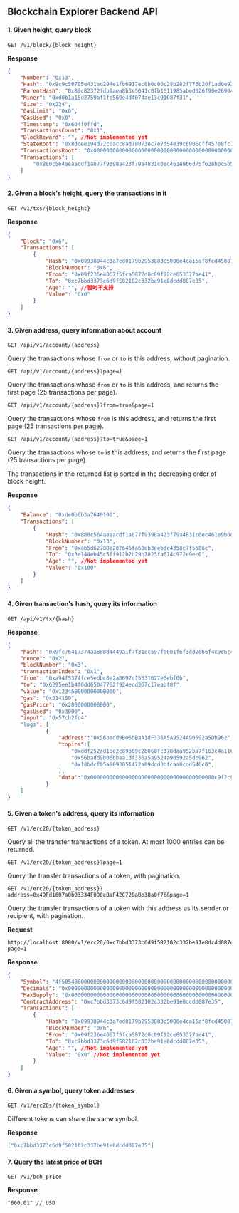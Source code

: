## Blockchain Explorer Backend API

#### 1. Given height, query block

```
GET /v1/block/{block_height}
```

**Response**

```json
{
    "Number": "0x13",
    "Hash": "0x9c9c50705e431ad294e1fb6917ec8b0c00c28b282f776b20f1ad0e927f8ce448",
    "ParentHash": "0x89c82372fdb9aea8b3e5041c0fb1611985abed026f90e269046dfc282a37f2fa",
    "Miner": "0xd0b1a15d2759af1fe569e4d4074ae13c91087f31",
    "Size": "0x234",
    "GasLimit": "0x0",
    "GasUsed": "0x0",
    "Timestamp": "0x604f0ffd",
    "TransactionsCount": "0x1",
    "BlockReward": "", //Not implemented yet
    "StateRoot": "0x8dce8194d72c0acc8ad78073ec7e7d54e39c6906cff457e8fc106711d933cd21",
    "TransactionsRoot": "0x0000000000000000000000000000000000000000000000000000000000000000",
    "Transactions": [
        "0x880c564aeaacdf1a877f9398a423f79a4831c0ec461e9b6d75f628bbc5b5ff3e"
    ]
}
```

#### 2. Given a block's height, query the transactions in it

```
GET /v1/txs/{block_height}
```

**Response**

```json
{
    "Block": "0x6",
    "Transactions": [
        {
            "Hash": "0x09938944c3a7ed0179b2953883c5006e4ca15af8fcd4508761cc35f4acc48114",
            "BlockNumber": "0x6",
            "From": "0x09f236e4067f5fca5872d0c09f92ce653377ae41",
            "To": "0xc7bbd3373c6d9f582102c332be91e8dcdd087e35",
            "Age": "", //暂时不支持
            "Value": "0x0"
        }
    ]
}
```

#### 3. Given address, query information about account

```
GET /api/v1/account/{address}
```
Query the transactions whose `from` or `to` is this address, without pagination.

```
GET /api/v1/account/{address}?page=1
```
Query the transactions whose `from` or `to` is this address, and returns the first page (25 transactions per page).

```
GET /api/v1/account/{address}?from=true&page=1
```
Query the transactions whose `from` is this address, and returns the first page (25 transactions per page).

```
GET /api/v1/account/{address}?to=true&page=1
```
Query the transactions whose `to` is this address, and returns the first page (25 transactions per page).

The transactions in the returned list is sorted in the decreasing order of block height.

**Response**

```json
{
    "Balance": "0xde0b6b3a7640100",
    "Transactions": [
        {
            "Hash": "0x880c564aeaacdf1a877f9398a423f79a4831c0ec461e9b6d75f628bbc5b5ff3e",
            "BlockNumber": "0x13",
            "From": "0xab5d62788e207646fa60eb3eebdc4358c7f5686c",
            "To": "0x3e144eb45c5ff912b2b29b2823fa674c972e9ec0",
            "Age": "", //Not implemented yet
            "Value": "0x100"
        }
    ]
}
````

#### 4. Given transaction's hash, query its information

```
GET /api/v1/tx/{hash}
```

**Response**

```json
{
    "hash": "0x9fc76417374aa880d4449a1f7f31ec597f00b1f6f3dd2d66f4c9c6c445836d8b",
    "nonce": "0x2",
    "blockNumber": "0x3",
    "transactionIndex": "0x1",
    "from": "0xa94f5374fce5edbc8e2a8697c15331677e6ebf0b",
    "to": "0x6295ee1b4f6dd65047762f924ecd367c17eabf8f",
    "value": "0x123450000000000000",
    "gas": "0x314159",
    "gasPrice": "0x2000000000000",
    "gasUsed": "0x3000",
    "input": "0x57cb2fc4"
    "logs": [
    		{
    			"address":"0x56badd9B06bBaA1dF336A5A9524A90592a5Db962",
    			"topics":[
    				"0xddf252ad1be2c89b69c2b068fc378daa952ba7f163c4a11628f55a4df523b3ef",
    				"0x56badd9b06bbaa1df336a5a9524a90592a5db962",
    				"0x18bdcf05a8093051472a09dcd3bfcaa0cdd546c0",
    			],
    			"data":"0x000000000000000000000000000000000000000c9f2c9cd04674edea40000000",
    		}
    ]
}
```

#### 5. Given a token's address, query its information

```
GET /v1/erc20/{token_address}
```
Query all the transfer transactions of a token. At most 1000 entries can be returned.

```
GET /v1/erc20/{token_address}?page=1
```
Query the transfer transactions of a token, with pagination.

```
GET /v1/erc20/{token_address}?address=0x49Fd1607a0b93334F090eBaF42C72BaBb38a0f76&page=1
```
Query the transfer transactions of a token with this address as its sender or recipient, with pagination.

**Request**

```
http://localhost:8080/v1/erc20/0xc7bbd3373c6d9f582102c332be91e8dcdd087e35?page=1
```

**Response**

```json
{
    "Symbol": "4f50540000000000000000000000000000000000000000000000000000000000",
    "Decimals": "0x0000000000000000000000000000000000000000000000000000000000000001",
    "MaxSupply": "0x0000000000000000000000000000000000000000000000000000000000002710",
    "ContractAddress": "0xc7bbd3373c6d9f582102c332be91e8dcdd087e35",
    "Transactions": [
        {
            "Hash": "0x09938944c3a7ed0179b2953883c5006e4ca15af8fcd4508761cc35f4acc48114",
            "BlockNumber": "0x6",
            "From": "0x09f236e4067f5fca5872d0c09f92ce653377ae41",
            "To": "0xc7bbd3373c6d9f582102c332be91e8dcdd087e35",
            "Age": "", //Not implemented yet
            "Value": "0x0" //Not implemented yet
        }
    ]
}
```

#### 6. Given a symbol, query token addresses

```
GET /v1/erc20s/{token_symbol}
```

Different tokens can share the same symbol.

**Response**

```json
["0xc7bbd3373c6d9f582102c332be91e8dcdd087e35"]
```

#### 7. Query the latest price of BCH

```
GET /v1/bch_price
```

**Response**

```
"600.01" // USD
```

